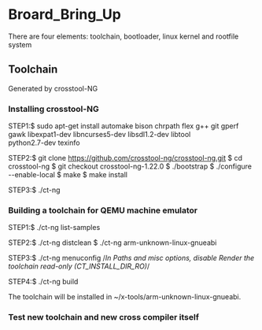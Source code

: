 # Broard_Bring_Up
There are four elements: toolchain, bootloader, linux kernel and rootfile system
## Toolchain
Generated by crosstool-NG
### Installing crosstool-NG

STEP1:$ sudo apt-get install automake bison chrpath flex g++ git gperf \
      gawk libexpat1-dev libncurses5-dev libsdl1.2-dev libtool \
      python2.7-dev texinfo

STEP2:$ git clone https://github.com/crosstool-ng/crosstool-ng.git
      $ cd crosstool-ng
      $ git checkout crosstool-ng-1.22.0
      $ ./bootstrap
      $ ./configure --enable-local
      $ make
      $ make install
      
STEP3:$ ./ct-ng

### Building a toolchain for QEMU machine emulator

STEP1:$ ./ct-ng list-samples

STEP2:$ ./ct-ng distclean
      $ ./ct-ng arm-unknown-linux-gnueabi
      
STEP3:$ ./ct-ng menuconfig
      /*In Paths and misc options, disable Render the toolchain read-only
      (CT_INSTALL_DIR_RO)*/
      
STEP4:$ ./ct-ng build

The toolchain will be installed in ~/x-tools/arm-unknown-linux-gnueabi.

### Test new toolchain and new cross compiler itself


